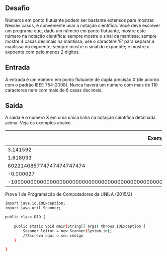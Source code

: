 ## Desafio

Números em ponto flutuante podem ser bastante extensos para mostrar. Nesses casos, é conveniente usar a notação científica.
Você deve escrever um programa que, dado um número em ponto flutuante, mostre este número na notação científica: sempre mostre o sinal da mantissa; sempre mostre 4 casas decimais na mantissa; use o caractere 'E' para separar a mantissa do expoente; sempre mostre o sinal do expoente; e mostre o expoente com pelo menos 2 dígitos.

## Entrada

A entrada é um número em ponto flutuante de dupla precisão X (de acordo com o padrão IEEE 754-2008). Nunca haverá um número com mais de 110 caracteres nem com mais de 6 casas decimais.

## Saída

A saída é o número X em uma única linha na notação científica detalhada acima. Veja os exemplos abaixo.

| Exemplo de Entrada | Exemplo de Saída|
| ---|--- |
| 3.141592 | +3.1416E+00 |
| 1.618033 | +1.6180E+00 |
| 602214085774747474747474 | +6.0221E+23 |
| -0.000027 | -2.7000E-05 |
| -10000000000000000000000000000000000000000000000000000000000000000000000000000000000000000000000000000 | -1.0000E+100 |

Prova 1 de Programação de Computadores da UNILA (2015/2)


```bash
import java.io.IOException;
import java.util.Scanner;

public class DIO {
	
    public static void main(String[] args) throws IOException {
		Scanner leitor = new Scanner(System.in);
		//Escreva aqui o seu código
    }
	
}


```






